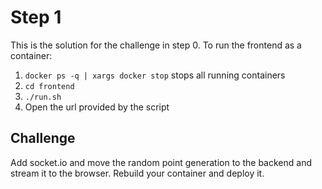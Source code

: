 # Step 1

This is the solution for the challenge in step 0. To run the frontend as a container:

1. `docker ps -q | xargs docker stop` stops all running containers
2. `cd frontend`
3. `./run.sh`
4. Open the url provided by the script

## Challenge

Add socket.io and move the random point generation to the backend and
stream it to the browser.
Rebuild your container and deploy it.

